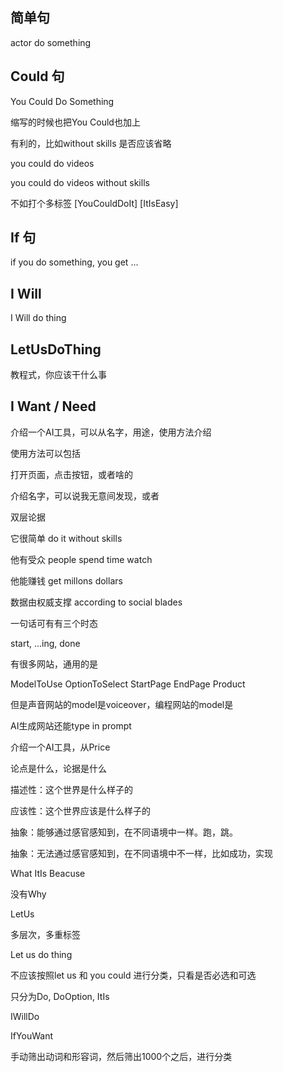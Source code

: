 ## 简单句 ##

actor do something

## Could 句

You Could Do Something

缩写的时候也把You Could也加上

有利的，比如without skills 是否应该省略

you could do videos

you could do videos without skills

不如打个多标签 [YouCouldDoIt] [ItIsEasy]

## If 句

if you do something, you get ...

## I Will

I Will do thing

## LetUsDoThing

教程式，你应该干什么事

## I Want / Need



介绍一个AI工具，可以从名字，用途，使用方法介绍

使用方法可以包括

打开页面，点击按钮，或者啥的



介绍名字，可以说我无意间发现，或者



双层论据

它很简单 do it without skills

他有受众 people spend time watch

他能赚钱 get millons dollars

数据由权威支撑 according to social blades



一句话可有有三个时态

start, ...ing, done



有很多网站，通用的是

ModelToUse OptionToSelect StartPage EndPage Product

但是声音网站的model是voiceover，编程网站的model是



AI生成网站还能type in prompt



介绍一个AI工具，从Price



论点是什么，论据是什么



描述性：这个世界是什么样子的

应该性：这个世界应该是什么样子的



抽象：能够通过感官感知到，在不同语境中一样。跑，跳。

抽象：无法通过感官感知到，在不同语境中不一样，比如成功，实现



What ItIs Beacuse

没有Why

LetUs



多层次，多重标签



Let us do thing

不应该按照let us 和 you could 进行分类，只看是否必选和可选

只分为Do, DoOption, ItIs

IWillDo

IfYouWant



手动筛出动词和形容词，然后筛出1000个之后，进行分类